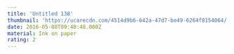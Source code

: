 ```yaml
---
title: 'Untitled 138'
thumbnail: 'https://ucarecdn.com/4514d9b6-642a-47d7-be49-6264f8154064/'
date: 2016-05-08T09:40:48.000Z
material: Ink on paper
rating: 2
---
```

